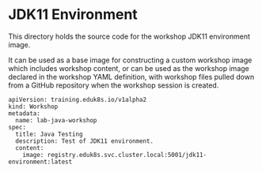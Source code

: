 JDK11 Environment
=================

This directory holds the source code for the workshop JDK11 environment image.

It can be used as a base image for constructing a custom workshop image which
includes workshop content, or can be used as the workshop image declared in the
workshop YAML definition, with workshop files pulled down from a GitHub
repository when the workshop session is created.

```
apiVersion: training.eduk8s.io/v1alpha2
kind: Workshop
metadata:
  name: lab-java-workshop
spec:
  title: Java Testing
  description: Test of JDK11 environment.
  content:
    image: registry.eduk8s.svc.cluster.local:5001/jdk11-environment:latest
```
